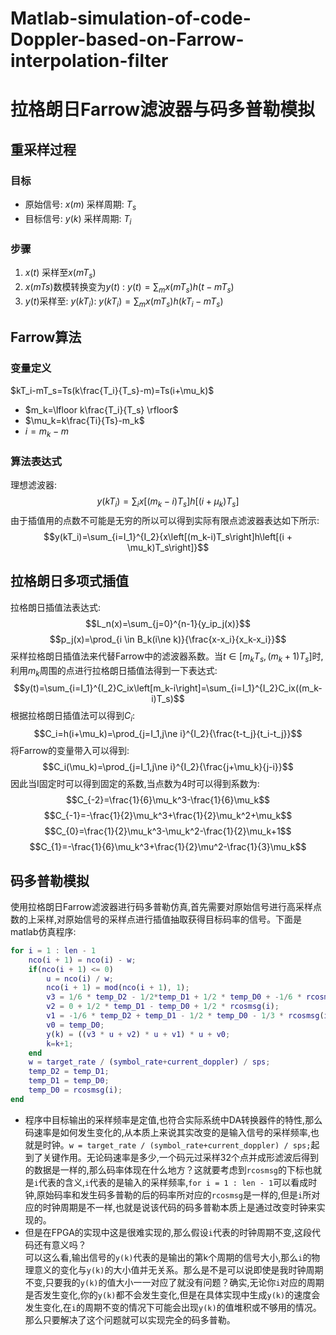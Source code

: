 # Matlab-simulation-of-code-Doppler-based-on-Farrow-interpolation-filter
# 拉格朗日Farrow滤波器与码多普勒模拟
## 重采样过程
### 目标
- 原始信号: $x(m)$ 采样周期: $T_s$
- 目标信号: $y(k)$ 采样周期: $T_i$
### 步骤
1. $x(t)$ 采样至$x(mT_s)$
2. $x(mTs)$数模转换变为$y(t)$ : $y(t)=\sum_m{x(mT_s)h(t-mT_s)}$
3. $y(t)$采样至: $y(kT_i)$: $y(kT_i)=\sum_m{x(mT_s)h(kT_i-mT_s)}$
## Farrow算法
### 变量定义
$kT_i-mT_s=Ts(k\frac{T_i}{T_s}-m)=Ts(i+\mu_k)$  
- $m_k=\lfloor k\frac{T_i}{T_s} \rfloor$
- $\mu_k=k\frac{Ti}{Ts}-m_k$
- $i=m_k-m$
### 算法表达式
理想滤波器:  
$$y(kT_i)=\sum_i{x\left[(m_k-i)T_s\right]h\left[(i + \mu_k)T_s\right]}$$
由于插值用的点数不可能是无穷的所以可以得到实际有限点滤波器表达如下所示:
$$y(kT_i)=\sum_{i=I_1}^{I_2}{x\left[(m_k-i)T_s\right]h\left[(i + \mu_k)T_s\right]}$$
## 拉格朗日多项式插值
拉格朗日插值法表达式:
$$L_n(x)=\sum_{j=0}^{n-1}{y_ip_j(x)}$$
$$p_j(x)=\prod_{i \in B_k(i\ne k)}{\frac{x-x_i}{x_k-x_i}}$$
采样拉格朗日插值法来代替Farrow中的滤波器系数。当$t\in \left[m_kT_s, (m_k+1)T_s\right]$时,利用$m_k$周围的点进行拉格朗日插值法得到一下表达式:
$$y(t)=\sum_{i=I_1}^{I_2}C_ix\left[m_k-i\right]=\sum_{i=I_1}^{I_2}C_ix((m_k-i)T_s)$$
根据拉格朗日插值法可以得到$C_i$:
$$C_i=h(i+\mu_k)=\prod_{j=I_1,j\ne i}^{I_2}{\frac{t-t_j}{t_i-t_j}}$$
将Farrow的变量带入可以得到:
$$C_i(\mu_k)=\prod_{j=I_1,j\ne i}^{I_2}{\frac{j+\mu_k}{j-i}}$$
因此当I固定时可以得到固定的系数,当点数为4时可以得到系数为:
$$C_{-2}=\frac{1}{6}\mu_k^3-\frac{1}{6}\mu_k$$
$$C_{-1}=-\frac{1}{2}\mu_k^3+\frac{1}{2}\mu_k^2+\mu_k$$
$$C_{0}=\frac{1}{2}\mu_k^3-\mu_k^2-\frac{1}{2}\mu_k+1$$
$$C_{1}=-\frac{1}{6}\mu_k^3+\frac{1}{2}\mu^2-\frac{1}{3}\mu_k$$
## 码多普勒模拟
使用拉格朗日Farrow滤波器进行码多普勒仿真,首先需要对原始信号进行高采样点数的上采样,对原始信号的采样点进行插值抽取获得目标码率的信号。下面是matlab仿真程序:
```matlab
for i = 1 : len - 1
    nco(i + 1) = nco(i) - w;
    if(nco(i + 1) <= 0)
        u = nco(i) / w;
        nco(i + 1) = mod(nco(i + 1), 1);
        v3 = 1/6 * temp_D2 - 1/2*temp_D1 + 1/2 * temp_D0 + -1/6 * rcosmsg(i);
        v2 = 0 + 1/2 * temp_D1 - temp_D0 + 1/2 * rcosmsg(i);
        v1 = -1/6 * temp_D2 + temp_D1 - 1/2 * temp_D0 - 1/3 * rcosmsg(i);
        v0 = temp_D0;
        y(k) = ((v3 * u + v2) * u + v1) * u + v0;
        k=k+1;
    end
    w = target_rate / (symbol_rate+current_doppler) / sps;
    temp_D2 = temp_D1;
    temp_D1 = temp_D0;
    temp_D0 = rcosmsg(i);
end
```
- 程序中目标输出的采样频率是定值,也符合实际系统中DA转换器件的特性,那么码速率是如何发生变化的,从本质上来说其实改变的是输入信号的采样频率,也就是时钟。`w = target_rate / (symbol_rate+current_doppler) / sps;`起到了关键作用。无论码速率是多少,一个码元过采样32个点并成形滤波后得到的数据是一样的,那么码率体现在什么地方？这就要考虑到`rcosmsg`的下标也就是`i`代表的含义,`i`代表的是输入的采样频率,`for i = 1 : len - 1`可以看成时钟,原始码率和发生码多普勒的后的码率所对应的`rcosmsg`是一样的,但是`i`所对应的时钟周期是不一样,也就是说该代码的码多普勒本质上是通过改变时钟来实现的。  
- 但是在FPGA的实现中这是很难实现的,那么假设`i`代表的时钟周期不变,这段代码还有意义吗？  
    可以这么看,输出信号的`y(k)`代表的是输出的第k个周期的信号大小,那么`i`的物理意义的变化与`y(k)`的大小值并无关系。那么是不是可以说即使是我时钟周期不变,只要我的`y(k)`的值大小一一对应了就没有问题？确实,无论你`i`对应的周期是否发生变化,你的`y(k)`都不会发生变化,但是在具体实现中生成`y(k)`的速度会发生变化,在`i`的周期不变的情况下可能会出现`y(k)`的值堆积或不够用的情况。那么只要解决了这个问题就可以实现完全的码多普勒。  
